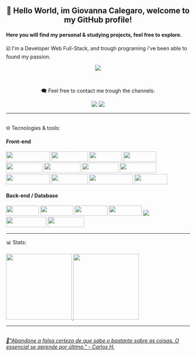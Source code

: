 <h2 align="center">👋 Hello World, im Giovanna Calegaro, welcome to my GitHub profile!</h2>
<h4>Here you will find my personal & studying projects, feel free to explore.</h4>

☑️ I'm a Developer Web Full-Stack, and trough programing i've been able to found my passion.

<p align="center">
<img align="center" src="https://user-images.githubusercontent.com/111308068/231643610-034518db-22e1-43ae-b164-a69d8b81026e.gif" /></p>


<br><div align="center">🗨️ Feel free to contact me trough the channels:</br></div> 
<div align="center">
 
<a href = "mailto:giovaluiza@Giovanna Calegaro"><img src="https://img.shields.io/badge/Gmail-D14836?style=for-the-badge&logo=gmail&logoColor=white" target="_blank"></a>
<a href="https://www.linkedin.com/in/giovanna-calegaro-a01775129/" target="_blank"><img src="https://img.shields.io/badge/-LinkedIn-%230077B5?style=for-the-badge&logo=linkedin&logoColor=white" target="_blank"></a>   
</div>
 
<hr></hr>
 <br>🌐 Tecnologies & tools:</br> 
 <div>
<h4>Front-end</h4>
 <img src="https://img.shields.io/badge/AngularJS-E23237?style=for-the-badge&logo=angularjs&logoColor=white" width="120" height="28"/> <img
src="https://img.shields.io/badge/Chakra--UI-319795?style=for-the-badge&logo=chakra-ui&logoColor=white" width="100" height="28"/> <img                                 
src="https://img.shields.io/badge/CSS3-1572B6?style=for-the-badge&logo=css3&logoColor=white" width="90" height="28"/> <img
src="https://img.shields.io/badge/Figma-F24E1E?style=for-the-badge&logo=figma&logoColor=white" width="90" height="28"/> <img 
src="https://img.shields.io/badge/HTML5-E34F26?style=for-the-badge&logo=html5&logoColor=white" width="100" height="28" /> <img
src="https://img.shields.io/badge/JavaScript-323330?style=for-the-badge&logo=javascript&logoColor=F7DF1E" width="100" height="28" /> <img 
src="https://img.shields.io/badge/next.js-000000?style=for-the-badge&logo=nextdotjs&logoColor=white" width="100" height="28"/> <img  
src="https://img.shields.io/badge/React-20232A?style=for-the-badge&logo=react&logoColor=61DAFB" width="100" height="28" /> <img src="https://img.shields.io/badge/styled--components-DB7093?style=for-the-badge&logo=styled-components&logoColor=white" width="120" height="28" /> <img
src="https://img.shields.io/badge/Postman-FF6C37?style=for-the-badge&logo=Postman&logoColor=white" width="100" height="28" /> <img
src="https://img.shields.io/badge/Tailwind_CSS-38B2AC?style=for-the-badge&logo=tailwind-css&logoColor=white" width="120" height="28" /> <img
src="https://img.shields.io/badge/Yarn-2C8EBB?style=for-the-badge&logo=yarn&logoColor=white" width="90" height="28"/> <img
                                                                                                                                             
<br><h4>Back-end / Database</h4>
<img src="https://img.shields.io/badge/Express.js-000000?style=for-the-badge&logo=express&logoColor=white" width="90" height="28"/> <img
src="https://img.shields.io/badge/Jest-C21325?style=for-the-badge&logo=jest&logoColor=white" width="90" height="28"/> <img
src="https://img.shields.io/badge/JWT-000000?style=for-the-badge&logo=JSON%20web%20tokens&logoColor=white" width="90" height="28"/> <img
src="https://img.shields.io/badge/MySQL-005C84?style=for-the-badge&logo=mysql&logoColor=white" width="90" height="28"/> <img
src="https://img.shields.io/badge/Node.js-339933?style=for-the-badge&logo=nodedotjs&logoColor=white" /> <img
src="https://img.shields.io/badge/TypeScript-007ACC?style=for-the-badge&logo=typescript&logoColor=white" width="110" height="28" /> <img                               src="https://img.shields.io/badge/SQLite-07405E?style=for-the-badge&logo=sqlite&logoColor=white" width="100" height="28"/> </div>

<hr></hr>
<div>📊 Stats:
<br></br>
<a href="https://github.com/GLCalegaro">
<img height="180em" src="https://github-readme-stats.vercel.app/api/top-langs/?username=GLCalegaro&layout=compact&langs_count=7&theme=dracula"/>
<img height="180em" src="https://github-readme-stats.vercel.app/api?username=GLCalegaro&show_icons=true&theme=dracula&include_all_commits=true&count_private=true"/></div>

<hr></hr>
<em><br>💭"Abandone a falsa certeza de que sabe o bastante sobre as coisas. O essencial se aprende por último." - Carlos H.</em></br>

<!---
GLCalegaro/GLCalegaro is a ✨ special ✨ repository because its `README.md` (this file) appears on your GitHub profile.
You can click the Preview link to take a look at your changes.
--->
